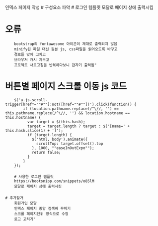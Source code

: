 인덱스 페이지 작성
    # 구성요소 파악
    # 로그인 템플릿 모달로 페이지 상에 출력시킴

####

# 오류
        bootstrap의 fontawesome 아이콘이 제대로 출력되지 않음
        minify된 파일 대신 원본 js, css파일을 읽어오도록 바꾸고
        경로를 맞에 고치고
        브라우저 캐시 지우고
        프로젝트 새로고침을 반복하다보니 갑자기 출력됨"


####

# 버튼별 페이지 스크롤 이동 js 코드
        $('a.js-scroll-trigger[href*=""#""]:not([href=""#""])').click(function() {
            if (location.pathname.replace(/^\//, '') == this.pathname.replace(/^\//, '') && location.hostname == this.hostname) {
              var target = $(this.hash);
              target = target.length ? target : $('[name=' + this.hash.slice(1) + ']');
              if (target.length) {
                $('html, body').animate({
                  scrollTop: target.offset().top
                }, 1000, ""easeInOutExpo"");
                return false;
              }
            }
        });
        
####
        # 사용한 로그인 템플릿
        https://bootsnipp.com/snippets/o85lM
        모달로 페이지 상에 출력시킴
        
####

    # 추가할거
        회원가입 모달
        인덱스 페이지 중앙 검색바 꾸미기
        스크롤 페이지단위 방식으로 수정
        로고 고치기"
